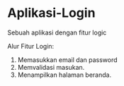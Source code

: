 # Aplikasi-Login
Sebuah aplikasi dengan fitur logic

Alur Fitur Login:
1. Memasukkan email dan password
2. Memvalidasi masukan.
3. Menampilkan halaman beranda.
